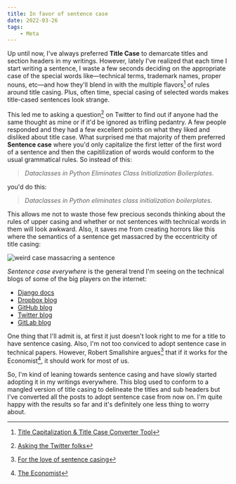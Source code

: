 ```yaml
---
title: In favor of sentence case
date: 2022-03-26
tags:
    - Meta
---
```


Up until now, I've always preferred **Title Case** to demarcate titles and section headers
in my writings. However, lately I've realized that each time I start writing a sentence, I
waste a few seconds deciding on the appropriate case of the special words like—technical
terms, trademark names, proper nouns, etc—and how they'll blend in with the multiple
flavors[^1] of rules around title casing. Plus, often time, special casing of selected words
makes title-cased sentences look strange.

This led me to asking a question[^2] on Twitter to find out if anyone had the same thought
as mine or if it'd be ignored as trifling pedantry. A few people responded and they had a
few excellent points on what they liked and disliked about title case. What surprised me
that majority of them preferred **Sentence case** where you'd only capitalize the first
letter of the first word of a sentence and then the capitilization of words would conform to
the usual grammatical rules. So instead of this:

> _Dataclasses in Python Eliminates Class Initialization Boilerplates._

you'd do this:

> _Dataclasses in Python eliminates class initialization boilerplates._

This allows me not to waste those few precious seconds thinking about the rules of upper
casing and whether or not sentences with technical words in them will look awkward. Also, it
saves me from creating horrors like this where the semantics of a sentence get massacred by
the eccentricity of title casing:

![weird case massacring a sentence][image_1]

_Sentence case everywhere_ is the general trend I'm seeing on the technical blogs of some of
the big players on the internet:

-   [Django docs]
-   [Dropbox blog]
-   [GitHub blog]
-   [Twitter blog]
-   [GitLab blog]

One thing that I'll admit is, at first it just doesn't look right to me for a title to have
sentence casing. Also, I'm not too conviced to adopt sentence case in technical papers.
However, Robert Smallshire argues[^3] that if it works for the Economist[^4], it should work
for most of us.

So, I'm kind of leaning towards sentence casing and have slowly started adopting it in my
writings everywhere. This blog used to conform to a mangled version of title casing to
delineate the titles and sub headers but I've converted all the posts to adopt sentence case
from now on. I'm quite happy with the results so far and it's definitely one less thing to
worry about.

[^1]: [Title Capitalization & Title Case Converter Tool](https://capitalizemytitle.com/)

[^2]: [Asking the Twitter folks](https://twitter.com/rednafi/status/1506949630587637762)

[^3]:
    [For the love of sentence casing](https://twitter.com/robsmallshire/status/1506980088532905998)

[^4]: [The Economist](https://www.economist.com/)

[django docs]: https://docs.djangoproject.com/en/dev/
[dropbox blog]: https://dropbox.tech
[github blog]: https://github.blog
[twitter blog]: https://blog.twitter.com
[gitlab blog]: https://about.gitlab.com/blog/
[image_1]:
    https://user-images.githubusercontent.com/30027932/160216618-36a76272-06f8-4e74-bacb-6ca7a80c009b.png
